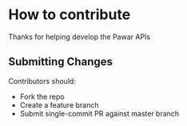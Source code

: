 # How to contribute

Thanks for helping develop the Pawar APIs

## Submitting Changes

Contributors should:

* Fork the repo
* Create a feature branch
* Submit single-commit PR against master branch

